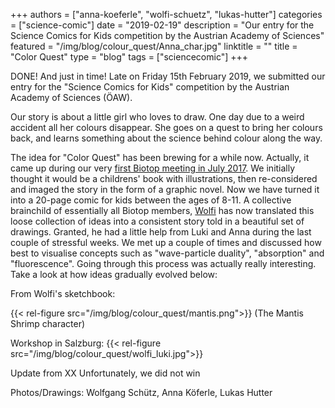 +++
authors = ["anna-koeferle", "wolfi-schuetz", "lukas-hutter"]
categories = ["science-comic"]
date = "2019-02-19"
description = "Our entry for the Science Comics for Kids competition by the Austrian Academy of Sciences"
featured = "/img/blog/colour_quest/Anna_char.jpg"
linktitle = ""
title = "Color Quest"
type = "blog"
tags = ["sciencecomic"]
+++


DONE! And just in time! Late on Friday 15th February 2019, we submitted our entry for the "Science Comics for Kids" competition by the Austrian Academy of Sciences (ÖAW).

Our story is about a little girl who loves to draw. One day due to a weird accident all her colours disappear. She goes on a quest to bring her colours back, and learns something about the science behind colour along the way.

The idea for "Color Quest" has been brewing for a while now. Actually, it came up during our very [first Biotop meeting in July 2017](http://biotop.co/en/blog/meeting-july-2017/). We initially thought it would be a childrens' book with illustrations, then re-considered and imaged the story in the form of a graphic novel. Now we have turned it into a 20-page comic for kids between the ages of 8-11. A collective brainchild of essentially all Biotop members, [Wolfi](http://stulowitz.at/) has now translated this loose collection of ideas into a consistent story told in a beautiful set of drawings. Granted, he had a little help from Luki and Anna during the last couple of stressful weeks. We met up a couple of times and discussed how best to visualise concepts such as "wave-particle duality", "absorption" and "fluorescence". Going through this process was actually really interesting. Take a look at how ideas gradually evolved below:


From Wolfi's sketchbook:

{{< rel-figure src="/img/blog/colour_quest/mantis.png">}}
(The Mantis Shrimp character)

Workshop in Salzburg:
{{< rel-figure src="/img/blog/colour_quest/wolfi_luki.jpg">}}


Update from XX
Unfortunately, we did not win

Photos/Drawings: Wolfgang Schütz, Anna Köferle, Lukas Hutter
